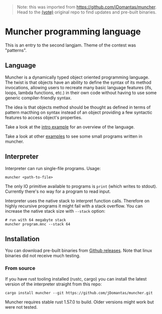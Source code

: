 > Note: this was imported from https://github.com/jDomantas/muncher. Head to the [(vote)](https://github.com/langjam/jam0002/pull/16)
> original repo to find updates and pre-built binaries.


# Muncher programming language

This is an entry to the second langjam. Theme of the contest was "patterns".


## Language

Muncher is a dynamically typed object oriented programming language. The twist
is that objects have an ability to define the syntax of its method invocations,
allowing users to recreate many basic language features (ifs, loops, lambda
functions, etc.) in their own code without having to use some generic
compiler-friendly syntax.

The idea is that objects method should be thought as defined in terms of pattern
macthing on syntax instead of an object providing a few syntactic features to
access object's properties.

Take a look at the [intro example](./programs/examples/intro) for an overview of
the language.

Take a look at other [examples](./programs/examples) to see some small programs
written in muncher.


## Interpreter

Interpreter can run single-file programs. Usage:

```shell
muncher <path-to-file>
```

The only IO primitive available to programs is `print` (which writes to stdout).
Currently there's no way for a program to read input.

Interpreter uses the native stack to interpret function calls. Therefore on
highly recursive programs it might fail with a stack overflow. You can increase
the native stack size with `--stack` option:

```shell
# run with 64 megabyte stack
muncher program.mnc --stack 64
```


## Installation

You can download pre-built binaries from [Github releases](https://github.com/jDomantas/muncher/releases).
Note that linux binaries did not receive much testing.

### From source

If you have rust tooling installed (rustc, cargo) you can install the
latest version of the interpreter straight from this repo:

```shell
cargo install muncher --git https://github.com/jDomantas/muncher.git
```

Muncher requires stable rust 1.57.0 to build. Older versions might work but were
not tested.
